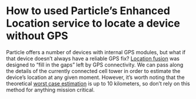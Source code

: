 # How to used Particle’s Enhanced Location service to locate a device without GPS

Particle offers a number of devices with internal GPS modules, but what if that device doesn’t always have a reliable GPS fix? [Location fusion](https://docs.particle.io/reference/tracker/location-fusion/) was designed to “fill in the gaps” left by GPS connectivity. We can pass along the details of the currently connected cell tower in order to estimate the device’s location at any given moment. However, it’s worth noting that the theoretical [worst case estimation](https://docs.particle.io/getting-started/cloud/location/#cell-tower-scan) is up to 10 kilometers, so don’t rely on this method for anything mission critical.
